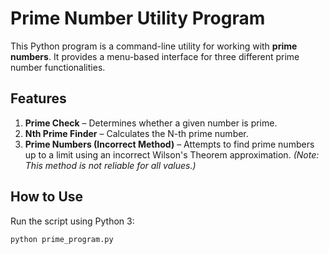 # Prime Number Utility Program

This Python program is a command-line utility for working with **prime numbers**. It provides a menu-based interface for three different prime number functionalities.

## Features

1. **Prime Check** – Determines whether a given number is prime.
2. **Nth Prime Finder** – Calculates the N-th prime number.
3. **Prime Numbers (Incorrect Method)** – Attempts to find prime numbers up to a limit using an incorrect Wilson's Theorem approximation. *(Note: This method is not reliable for all values.)*

## How to Use

Run the script using Python 3:

```bash
python prime_program.py
